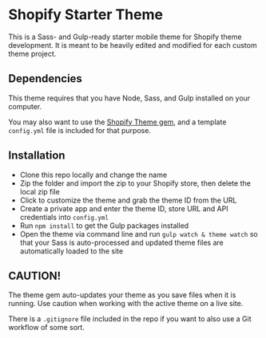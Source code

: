 Shopify Starter Theme
============================

This is a Sass- and Gulp-ready starter mobile theme for Shopify theme development. It is meant to be heavily edited and modified for each custom theme project.

## Dependencies

This theme requires that you have Node, Sass, and Gulp installed on your computer.

You may also want to use the [Shopify Theme gem](https://github.com/Shopify/shopify_theme), and a template `config.yml` file is included for that purpose.

## Installation

* Clone this repo locally and change the name
* Zip the folder and import the zip to your Shopify store, then delete the local zip file
* Click to customize the theme and grab the theme ID from the URL
* Create a private app and enter the theme ID, store URL and API credentials into `config.yml`
* Run `npm install` to get the Gulp packages installed
* Open the theme via command line and run `gulp watch & theme watch` so that your Sass is auto-processed and updated theme files are automatically loaded to the site

## CAUTION!

The theme gem auto-updates your theme as you save files when it is running. Use caution when working with the active theme on a live site.

There is a `.gitignore` file included in the repo if you want to also use a Git workflow of some sort.
